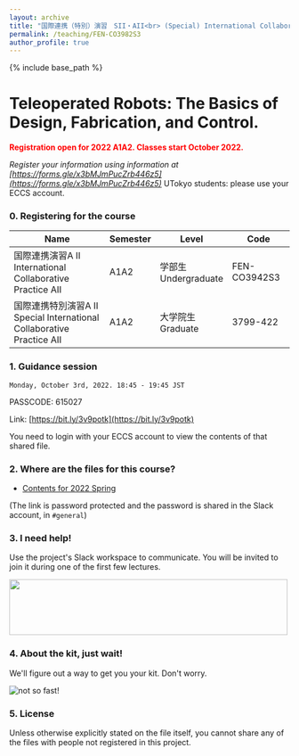 ```yaml
---
layout: archive
title: "国際連携（特別）演習　SII・AII<br> (Special) International Collaborative Pratice SII-AII"
permalink: /teaching/FEN-CO3982S3
author_profile: true
---
```


{% include base_path %}

# Teleoperated Robots: The Basics of Design, Fabrication, and Control.

<span style="color:red">**Registration open for 2022 A1A2. Classes start October 2022.**</span>

*Register your information using information at [https://forms.gle/x3bMJmPucZrb446z5](https://forms.gle/x3bMJmPucZrb446z5)*
UTokyo students: please use your ECCS account.

<!--<span style="color:red">**No longer accepting students for the Summer semester. Information on the Autumn semester should be available around September 2022**</span>.-->

### 0. Registering for the course

|Name|Semester|Level|Code|
|---|---|---|---|
|国際連携演習A Ⅱ<br> International Collaborative Practice AII | A1A2 | 学部生 <br> Undergraduate | FEN-CO3942S3 |
|国際連携特別演習A Ⅱ<br> Special International Collaborative Practice AII | A1A2 | 大学院生 <br> Graduate | 3799-422 |


<!-- Spring semester information
|国際連携演習S Ⅱ<br> International Collaborative Practice SII | S1S2 | 学部生 <br> Undergraduate | FEN-CO3912S3 |
|国際連携特別演習S Ⅱ <br> Special International Collaborative Practice SII | S1S2 | 大学院生 <br> Graduate | 3799-412 |
-->

<!--- Autumn semester information
--->

### 1. Guidance session

<!--Done already for Spring 2022.-->

```Monday, October 3rd, 2022. 18:45 - 19:45 JST```

PASSCODE: 615027

Link: [https://bit.ly/3v9potk](https://bit.ly/3v9potk)

You need to login with your ECCS account to view the contents of that shared file.

### 2. Where are the files for this course?

<!---
- ~~Contents for 2021 S1S2~~
- ~~Contents for 2021 A1A2~~
--->

- [Contents for 2022 Spring](http://u.pc.cd/CEn)

(The link is password protected and the password is shared in the Slack account, in `#general`)

### 3. I need help!
Use the project's Slack workspace to communicate. You will be invited to join it during one of the first few lectures.

<img src="https://user-images.githubusercontent.com/46012516/111440458-b5f49700-8749-11eb-8834-e48fa903b72c.gif" width="500" height="100">

### 4. About the kit, just wait!
We'll figure out a way to get you your kit. Don't worry.

![not so fast!](https://user-images.githubusercontent.com/46012516/111438785-ffdc7d80-8747-11eb-8265-1794c4f04d99.gif)

### 5. License
Unless otherwise explicitly stated on the file itself, you cannot share any of the files with people not registered in this project. 
